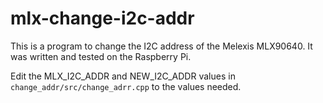 # mlx-change-i2c-addr

This is a program to change the I2C address of the Melexis MLX90640. It was written and tested on the Raspberry Pi.

Edit the MLX_I2C_ADDR and NEW_I2C_ADDR values in `change_addr/src/change_adrr.cpp` to the values needed.
